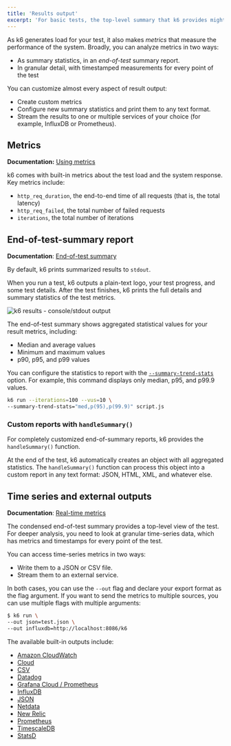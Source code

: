 ```yaml
---
title: 'Results output'
excerpt: 'For basic tests, the top-level summary that k6 provides might be enough. For detailed analysis, you can stream all data your test outputs to an external source.'
---
```


As k6 generates load for your test, it also makes _metrics_ that measure the performance of the system.
Broadly, you can analyze metrics in two ways:
- As summary statistics, in an _end-of-test_ summary report.
- In granular detail, with timestamped measurements for every point of the test

You can customize almost every aspect of result output:
- Create custom metrics
- Configure new summary statistics and print them to any text format.
- Stream the results to one or multiple services of your choice (for example, InfluxDB or Prometheus).

## Metrics

**Documentation:** [Using metrics](/using-k6/metrics)

k6 comes with built-in metrics about the test load and the system response.
Key metrics include:

- `http_req_duration`, the end-to-end time of all requests (that is, the total latency)
- `http_req_failed`, the total number of failed requests
- `iterations`, the total number of iterations

## End-of-test-summary report

**Documentation**: [End-of-test summary](/results-output/end-of-test/)

By default, k6 prints summarized results to `stdout`.

When you run a test, k6 outputs a plain-text logo, your test progress, and some test details.
After the test finishes, k6 prints the full details and summary statistics of the test metrics.

![k6 results - console/stdout output](./images/k6-results-stdout.png)

The end-of-test summary shows aggregated statistical values for your result metrics, including:
- Median and average values
- Minimum and maximum values
- p90, p95, and p99 values

You can configure the statistics to report with the [`--summary-trend-stats`](/using-k6/k6-options/reference#summary-trend-stats) option.
For example, this command displays only median, p95, and p99.9 values.

```sh
k6 run --iterations=100 --vus=10 \
--summary-trend-stats="med,p(95),p(99.9)" script.js
```

### Custom reports with `handleSummary()`

For completely customized end-of-summary reports, k6 provides the `handleSummary()` function.

At the end of the test, k6 automatically creates an object with all aggregated statistics.
The `handleSummary()` function can process this object into a custom report in any text format: JSON, HTML, XML, and whatever else.

## Time series and external outputs

**Documentation**: [Real-time metrics](/results-output/real-time/)

The condensed end-of-test summary provides a top-level view of the test.
For deeper analysis, you need to look at granular time-series data,
which has metrics and timestamps for every point of the test.

You can access time-series metrics in two ways:
- Write them to a JSON or CSV file.
- Stream them to an external service.

In both cases, you can use the `--out` flag and declare your export format as the flag argument.
If you want to send the metrics to multiple sources, you can use multiple flags with multiple arguments:


```bash
$ k6 run \
--out json=test.json \
--out influxdb=http://localhost:8086/k6
```

The available built-in outputs include:

<Glossary>

- [Amazon CloudWatch](/results-output/real-time/amazon-cloudwatch)
- [Cloud](/results-output/real-time/cloud)
- [CSV](/results-output/real-time/csv)
- [Datadog](/results-output/real-time/datadog)
- [Grafana Cloud / Prometheus](/results-output/real-time/grafana-cloud)
- [InfluxDB](/results-output/real-time/influxdb-+-grafana)
- [JSON](/results-output/real-time/json)
- [Netdata](/results-output/real-time/netdata)
- [New Relic](/results-output/real-time/new-relic)
- [Prometheus](/results-output/real-time/prometheus)
- [TimescaleDB](/results-output/real-time/timescaledb)
- [StatsD](/results-output/real-time/statsd)

</Glossary>



